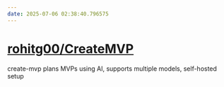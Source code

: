 ```yaml
---
date: 2025-07-06 02:38:40.796575
---
```


# [rohitg00/CreateMVP](https://github.com/rohitg00/CreateMVP)

create-mvp plans MVPs using AI, supports multiple models, self-hosted setup